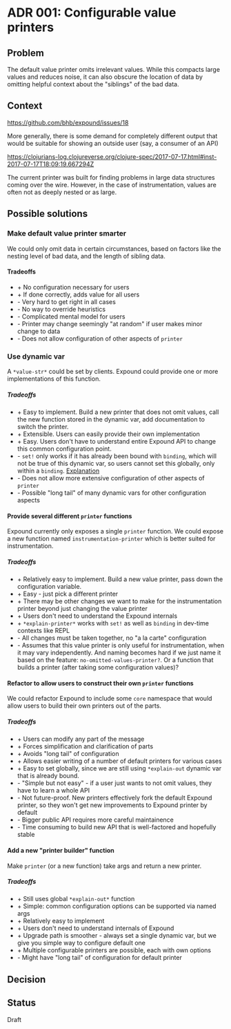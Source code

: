 # ADR 001: Configurable value printers

## Problem

The default value printer omits irrelevant values. While this compacts large values and reduces noise, it can also obscure the location of data by omitting helpful context about the "siblings" of the bad data.

## Context

https://github.com/bhb/expound/issues/18

More generally, there is some demand for completely different output that would be suitable for showing an outside user (say, a consumer of an API)

https://clojurians-log.clojureverse.org/clojure-spec/2017-07-17.html#inst-2017-07-17T18:09:19.667294Z

The current printer was built for finding problems in large data structures coming over the wire. However, in the case of instrumentation, values are often not as deeply nested or as large.

## Possible solutions

### Make default value printer smarter

We could only omit data in certain circumstances, based on factors like the nesting level of bad data, and the length of sibling data.

#### Tradeoffs
* \+ No configuration necessary for users
* \+ If done correctly, adds value for all users
* \- Very hard to get right in all cases
* \- No way to override heuristics
* \- Complicated mental model for users
* \- Printer may change seemingly "at random" if user makes minor change to data
* \- Does not allow configuration of other aspects of `printer`

### Use dynamic var

A `*value-str*` could be set by clients. Expound could provide one or more implementations of this function.

##### Tradeoffs
* \+ Easy to implement. Build a new printer that does not omit values, call the new function stored in the dynamic var, add documentation to switch the printer.
* \+ Extensible. Users can easily provide their own implementation
* \+ Easy. Users don't have to understand entire Expound API to change this common configuration point.
* \- `set!` only works if it has already been bound with `binding`, which will not be true of this dynamic var, so users cannot set this globally, only within a `binding`. [Explanation](https://github.com/bhb/expound/issues/19#issuecomment-324507107)
* \- Does not allow more extensive configuration of other aspects of `printer`
* \- Possible "long tail" of many dynamic vars for other configuration aspects

#### Provide several different `printer` functions

Expound currently only exposes a single `printer` function. We could expose a new function named `instrumentation-printer` which is better suited for instrumentation.

##### Tradeoffs
* \+ Relatively easy to implement. Build a new value printer, pass down the configuration variable.
* \+ Easy - just pick a different printer
* \+ There may be other changes we want to make for the instrumentation printer beyond just changing the value printer
* \+ Users don't need to understand the Expound internals
* \+ `*explain-printer*` works with `set!` as well as `binding` in dev-time contexts like REPL
* \- All changes must be taken together, no "a la carte" configuration
* \- Assumes that this value printer is only useful for instrumentation, when it may vary independently. And naming becomes hard if we just name it based on the feature: `no-omitted-values-printer?`. Or a function that builds a printer (after taking some configuration values)?

#### Refactor to allow users to construct their own `printer` functions

We could refactor Expound to include some `core` namespace that would allow users to build their own printers out of the parts.

##### Tradeoffs
* \+ Users can modify any part of the message
* \+ Forces simplification and clarification of parts
* \+ Avoids "long tail" of configuration
* \+ Allows easier writing of a number of default printers for various cases
* \+ Easy to set globally, since we are still using `*explain-out` dynamic var that is already bound.
* \- "Simple but not easy" - if a user just wants to not omit values, they have to learn a whole API
* \- Not future-proof. New printers effectively fork the default Expound printer, so they won't get new improvements to Expound printer by default
* \- Bigger public API requires more careful maintainence
* \- Time consuming to build new API that is well-factored and hopefully stable

#### Add a new "printer builder" function

Make `printer` (or a new function) take args and return a new printer.

##### Tradeoffs
* \+ Still uses global `*explain-out*` function
* \+ Simple: common configuration options can be supported via named args
* \+ Relatively easy to implement
* \+ Users don't need to understand internals of Expound
* \+ Upgrade path is smoother - always set a single dynamic var, but we give you simple way to configure default one
* \+ Multiple configurable printers are possible, each with own options
* \- Might have "long tail" of configuration for default printer

## Decision


## Status

Draft
